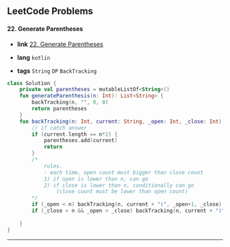 ## LeetCode Problems



#### 22. Generate Parentheses

- **link**  [22. Generate Parentheses](https://leetcode.com/problems/generate-parentheses/)

- **lang**  `kotlin` 
- **tags**  `String` `DP` `BackTracking`

```kotlin
class Solution {
    private val parentheses = mutableListOf<String>()
    fun generateParenthesis(n: Int): List<String> {
        backTracking(n, "", 0, 0)
        return parentheses
    }
    fun backTracking(n: Int, current: String, _open: Int, _close: Int) {
        // if catch answer
        if (current.length == n*2) {
            parentheses.add(current)   
            return
        }
        /*
            rules.
            - each time, open count must bigger than close count
            1) if open is lower than n, can go
            2) if close is lower than n, conditionally can go
                (close count must be lower than open count)
        */
        if (_open < n) backTracking(n, current + "(", _open+1, _close)
        if (_close < n && _open > _close) backTracking(n, current + ")", _open, _close+1)
        
    }
}
```

---

